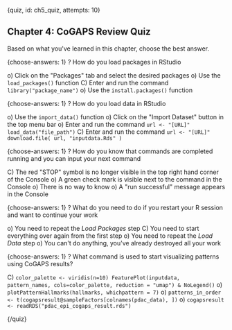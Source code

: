 
{quiz, id: ch5_quiz, attempts: 10}

## Chapter 4: CoGAPS Review Quiz

Based on what you've learned in this chapter, choose the best answer.

{choose-answers: 1}
? How do you load packages in RStudio

o) Click on the "Packages" tab and select the desired packages
o) Use the ```load_packages()``` function
C) Enter and run the command ```library("package_name")```
o) Use the ```install.packages()``` function

{choose-answers: 1}
? How do you load data in RStudio

o) Use the ```import_data()``` function
o) Click on the "Import Dataset" button in the top menu bar
o) Enter and run the command ```url <- "[URL]" load_data("file_path")```
C) Enter and run the command ```url <- "[URL]" download.file( url, "inputdata.Rds" )```

{choose-answers: 1}
? How do you know that commands are completed running and you can input your next command

C) The red "STOP" symbol is no longer visible in the top right hand corner of the Console
o) A green check mark is visible next to the command in the Console
o) There is no way to know
o) A "run successful" message appears in the Console

{choose-answers: 1}
? What do you need to do if you restart your R session and want to continue your work

o) You need to repeat the *Load Packages* step
C) You need to start everything over again from the first step
o) You need to repeat the *Load Data* step
o) You can't do anything, you've already destroyed all your work

{choose-answers: 1}
? What command is used to start visualizing patterns using CoGAPS results?

C) ```color_palette <- viridis(n=10) FeaturePlot(inputdata, pattern_names, cols=color_palette, reduction = "umap") & NoLegend()```
o) ```plotPatternHallmarks(hallmarks, whichpattern = 7)```
o) ```patterns_in_order <- t(cogapsresult@sampleFactors[colnames(pdac_data), ])```
o) ```cogapsresult <- readRDS("pdac_epi_cogaps_result.rds")```

{/quiz}
